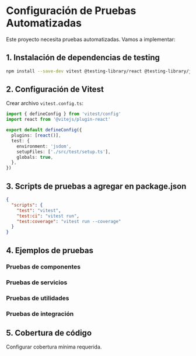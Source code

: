 # Configuración de Pruebas Automatizadas

Este proyecto necesita pruebas automatizadas. Vamos a implementar:

## 1. Instalación de dependencias de testing

```bash
npm install --save-dev vitest @testing-library/react @testing-library/jest-dom @testing-library/user-event jsdom
```

## 2. Configuración de Vitest

Crear archivo `vitest.config.ts`:
```typescript
import { defineConfig } from 'vitest/config'
import react from '@vitejs/plugin-react'

export default defineConfig({
  plugins: [react()],
  test: {
    environment: 'jsdom',
    setupFiles: ['./src/test/setup.ts'],
    globals: true,
  },
})
```

## 3. Scripts de pruebas a agregar en package.json

```json
{
  "scripts": {
    "test": "vitest",
    "test:ci": "vitest run",
    "test:coverage": "vitest run --coverage"
  }
}
```

## 4. Ejemplos de pruebas

### Pruebas de componentes
### Pruebas de servicios
### Pruebas de utilidades
### Pruebas de integración

## 5. Cobertura de código

Configurar cobertura mínima requerida.
